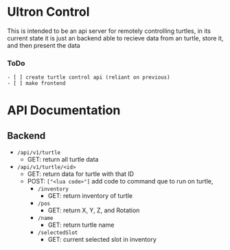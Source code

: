 # Ultron Control
This is intended to be an api server for remotely controlling turtles, 
in its current state it is just an backend able to recieve data from an turtle, store it, and then present the data

### ToDo
	- [ ] create turtle control api (reliant on previous)
	- [ ] make frontend
	


# API Documentation
## Backend
* `/api/v1/turtle`
    * GET: return all turtle data
* `/api/v1/turtle/<id>`
    * GET: return data for turtle with that ID
    * POST: `["<lua code>"]` add code to command que to run on turtle,
		* `/inventory`
			* GET: return inventory of turtle
		* `/pos`
			* GET: return X, Y, Z, and Rotation
		* `/name`
			* GET: return turtle name
		* `/selectedSlot`
			* GET: current selected slot in inventory